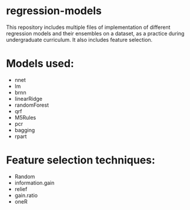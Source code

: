 # regression-models
This repository includes multiple files of implementation of different regression models and their ensembles on a dataset, as a practice during undergraduate curriculum. It also includes feature selection. 

# Models used:
- nnet
- lm
- brnn
- linearRidge
- randomForest
- qrf
- M5Rules
- pcr
- bagging
- rpart

# Feature selection techniques:
- Random
- information.gain
- relief
- gain.ratio
- oneR
